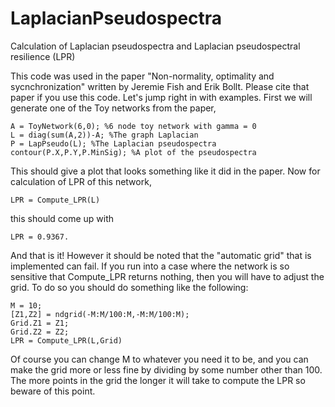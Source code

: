 # LaplacianPseudospectra
Calculation of Laplacian pseudospectra and Laplacian pseudospectral resilience (LPR)

This code was used in the paper "Non-normality, optimality and sycnchronization" written by Jeremie Fish and Erik Bollt. Please cite that paper if you use this code.
Let's jump right in with examples. First we will generate one of the Toy networks from the paper,
```
A = ToyNetwork(6,0); %6 node toy network with gamma = 0
L = diag(sum(A,2))-A; %The graph Laplacian
P = LapPseudo(L); %The Laplacian pseudospectra
contour(P.X,P.Y,P.MinSig); %A plot of the pseudospectra
```
This should give a plot that looks something like it did in the paper.
Now for calculation of LPR of this network,
```
LPR = Compute_LPR(L)
```
this should come up with

```
LPR = 0.9367.
```
And that is it!
However it should be noted that the "automatic grid" that is implemented can fail. If you run into a case where the network is so sensitive that Compute_LPR returns nothing, then you will have to adjust the grid. To do so you should do something like the following:
```
M = 10;
[Z1,Z2] = ndgrid(-M:M/100:M,-M:M/100:M);
Grid.Z1 = Z1;
Grid.Z2 = Z2;
LPR = Compute_LPR(L,Grid)
```
Of course you can change M to whatever you need it to be, and you can make the grid more or less fine by dividing by some number other
than 100. The more points in the grid the longer it will take to compute the LPR so beware of this point.

